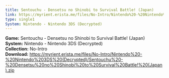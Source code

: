```yaml
---
title: Sentouchu - Densetsu no Shinobi to Survival Battle! (Japan)
link: https://myrient.erista.me/files/No-Intro/Nintendo%20-%20Nintendo%203DS%20(Decrypted)/Sentouchu%20-%20Densetsu%20no%20Shinobi%20to%20Survival%20Battle!%20(Japan).zip
type: single1
System: Nintendo - Nintendo 3DS (Decrypted)
---
```

<b>Game:</b> Sentouchu - Densetsu no Shinobi to Survival Battle! (Japan)<br>
<b>System:</b> Nintendo - Nintendo 3DS (Decrypted)<br>
<b>Collection:</b> No-Intro<br>
<b>Download:</b> https://myrient.erista.me/files/No-Intro/Nintendo%20-%20Nintendo%203DS%20(Decrypted)/Sentouchu%20-%20Densetsu%20no%20Shinobi%20to%20Survival%20Battle!%20(Japan).zip